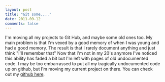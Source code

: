 ```yaml
---
layout: post
title: "Git some...."
date: 2011-09-12
comments: false
---
```


<div class='post'>
I'm moving all my projects to Git Hub, and maybe some old ones too.  My main problem is that I'm vexed by a good memory of when I was young and had a good memory.  The result is that I rarely document anything and just think "I'll remember that"  Now that I'm not in my 20's anymore I've noticed this ability has faded a bit but I'm left with pages of old undocumented code.  I may be too embarrassed to put all my tragically undocumented code up on github, but I'm moving my current project on there.  You can check out my <a href="https://github.com/emhart/">github here</a>.</div>
